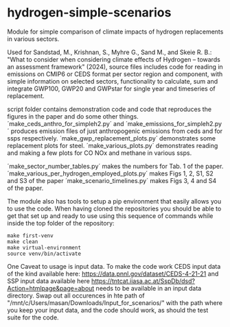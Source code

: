 # hydrogen-simple-scenarios

Module for simple comparison of climate impacts of hydrogen replacements in various sectors.

Used for Sandstad, M., Krishnan, S., Myhre G., Sand M., and Skeie R. B.: "What to consider when considering climate effects of Hydrogen – towards an assessment framework" (2024), source files includes code for reading in emissions on CMIP6 or CEDS format per sector region and component, with simple information on selected sectors, functionality to calculate, sum and integrate GWP100, GWP20 and GWPstar for single year and timeseries of replacement.

script folder contains demonstration code and code that reproduces the figures in the paper and do some other things. ´make_ceds_anthro_for_simpleh2.py´ and ´make_emissions_for_simpleh2.py´ produces emission files of just anthropogenic emissions from ceds and for ssps respectively. ´make_gwp_replacement_plots.py´ demonstrates some replacement plots for steel. ´make_various_plots.py´ demonstrates reading and making a few plots for CO NOx and methane in various ssps. 

´make_sector_number_tables.py´ makes the numbers for Tab. 1  of the paper.
´make_various_per_hydrogen_employed_plots.py´ makes Figs 1, 2, S1, S2 and S3 of the paper
´make_scenario_timelines.py´ makes Figs 3, 4 and S4 of the paper.

The module also has tools to setup a pip environment that easily allows you to use the code. When having cloned the repositories you should be able to get that set up and ready to use using this sequence of commands while inside the top folder of the repository:

```
make first-venv
make clean
make virtual-environment
source venv/bin/activate
```

One Caveat to usage is input data. To make the code work CEDS input data of the kind available here: https://data.pnnl.gov/dataset/CEDS-4-21-21 and SSP input data available here https://tntcat.iiasa.ac.at/SspDb/dsd?Action=htmlpage&page=about needs to be available in an input data directory. Swap out all occurences in hte path of "/mnt/c/Users/masan/Downloads/Input_for_scenarios/" with the path where you keep your input data, and the code should work, as should the test suite for the code.